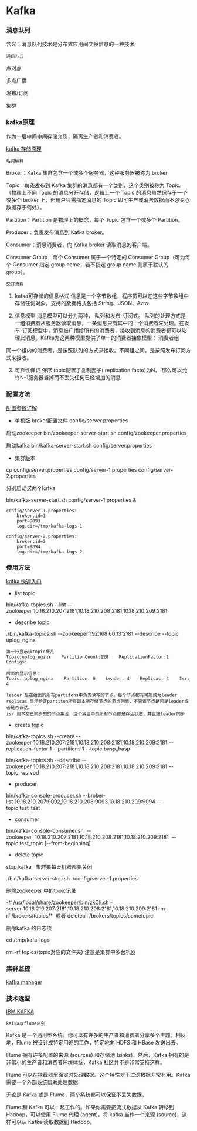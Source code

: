 # Kafka

### 消息队列
含义：消息队列技术是分布式应用间交换信息的一种技术

`通讯方式`

点对点

多点广播

发布/订阅

集群

### kafka原理

作为一层中间中间存储介质，隔离生产者和消费者。

[kafka 存储原理](http://tech.meituan.com/kafka-fs-design-theory.html)


`名词解释`

Broker：Kafka 集群包含一个或多个服务器，这种服务器被称为 broker

Topic：每条发布到 Kafka 集群的消息都有一个类别，这个类别被称为 Topic。（物理上不同 Topic 的消息分开存储，逻辑上一个 Topic 的消息虽然保存于一个或多个 broker 上，但用户只需指定消息的 Topic 即可生产或消费数据而不必关心数据存于何处）。

Partition：Partition 是物理上的概念，每个 Topic 包含一个或多个 Partition。

Producer：负责发布消息到 Kafka broker。

Consumer：消息消费者，向 Kafka broker 读取消息的客户端。

Consumer Group：每个 Consumer 属于一个特定的 Consumer Group（可为每个 Consumer 指定 group name，若不指定 group name 则属于默认的 group）。

`交互流程`

1. kafka可存储的信息格式
信息是一个字节数组，程序员可以在这些字节数组中存储任何对象，支持的数据格式包括 String、JSON、Avro

2. 信息模型
消息模型可以分为两种， 队列和发布-订阅式。 队列的处理方式是 一组消费者从服务器读取消息，一条消息只有其中的一个消费者来处理。在发布-订阅模型中，消息被广播给所有的消费者，接收到消息的消费者都可以处理此消息。Kafka为这两种模型提供了单一的消费者抽象模型： 消费者组

同一个组内的消费者，是按照队列的方式来接收。不同组之间，是按照发布订阅方式来接收。

3. 可靠性保证
  保序
  topic配置了复制因子( replication facto)为N， 那么可以允许N-1服务器当掉而不丢失任何已经增加的消息

### 配置方法

[配置参数详解](http://colobu.com/2015/03/11/kafka-configuration-parameters/)

* 单机版
broker配置文件
config/server.properties

启动zookeeper
bin/zookeeper-server-start.sh config/zookeeper.properties

启动kafka
bin/kafka-server-start.sh config/server.properties



* 集群版本

cp config/server.properties config/server-1.properties config/server-2.properties

分别启动这两个kafka

bin/kafka-server-start.sh config/server-1.properties &


```
config/server-1.properties:
    broker.id=1
    port=9093
    log.dir=/tmp/kafka-logs-1

config/server-2.properties:
    broker.id=2
    port=9094
    log.dir=/tmp/kafka-logs-2
```


### 使用方法

[kafka 快速入门](http://colobu.com/2014/08/06/kafka-quickstart/)

- list topic

bin/kafka-topics.sh --list --zookeeper 10.18.210.207:2181,10.18.210.208:2181,10.18.210.209:2181

- describe topic

./bin/kafka-topics.sh --zookeeper 192.168.60.13:2181 --describe --topic uplog_nginx

```
第一行显示该topic概览
Topic:uplog_nginx    PartitionCount:128    ReplicationFactor:1    Configs:

后面的显示信息：
Topic: uplog_nginx    Partition: 0    Leader: 4    Replicas: 4    Isr: 4

leader 是在给出的所有partitons中负责读写的节点，每个节点都有可能成为leader
replicas 显示给定partiton所有副本所存储节点的节点列表，不管该节点是否是leader或者是否存活。
isr 副本都已同步的的节点集合，这个集合中的所有节点都是存活状态，并且跟leader同步

```

- create topic

bin/kafka-topics.sh --create --zookeeper 10.18.210.207:2181,10.18.210.208:2181,10.18.210.209:2181 --replication-factor 1 --partitions 1 --topic basp_basp

bin/kafka-topics.sh --describe --zookeeper 10.18.210.207:2181,10.18.210.208:2181,10.18.210.209:2181 --topic  ws_vod


- producer

bin/kafka-console-producer.sh --broker-list 10.18.210.207:9092,10.18.210.208:9093,10.18.210.209:9094 --topic test_test


- consumer

bin/kafka-console-consumer.sh  --zookeeper  10.18.210.207:2181,10.18.210.208:2181,10.18.210.209:2181  --topic test_topic [--from-beginning]

- delete topic

stop kafka   集群要每天机器都要关闭

./bin/kafka-server-stop.sh ./config/server-1.properties

删除zookeeper 中的topic记录

-# /usr/local/share/zookeeper/bin/zkCli.sh -server 10.18.210.207:2181,10.18.210.208:2181,10.18.210.209:2181
rm -rf /brokers/topics/*  或者 deleteall /brokers/topics/sometopic

删除kafka 的日志项

cd /tmp/kafa-logs

rm -rf topics(topic对应的文件夹) 注意是集群中多台机器

### 集群监控

[kafka manager](https://github.com/yahoo/kafka-manager)

### 技术选型

[IBM KAFKA](https://www.ibm.com/developerworks/cn/opensource/os-cn-kafka/)

`kafka与flume区别`

Kafka 是一个通用型系统。你可以有许多的生产者和消费者分享多个主题。相反地，Flume 被设计成特定用途的工作，特定地向 HDFS 和 HBase 发送出去。

Flume 拥有许多配置的来源 (sources) 和存储池 (sinks)。然后，Kafka 拥有的是非常小的生产者和消费者环境体系，Kafka 社区并不是非常支持这样。

Flume 可以在拦截器里面实时处理数据。这个特性对于过滤数据非常有用。Kafka 需要一个外部系统帮助处理数据

无论是 Kafka 或是 Flume，两个系统都可以保证不丢失数据。

Flume 和 Kafka 可以一起工作的。如果你需要把流式数据从 Kafka 转移到 Hadoop，可以使用 Flume 代理 (agent)，将 kafka 当作一个来源 (source)，这样可以从 Kafka 读取数据到 Hadoop。



